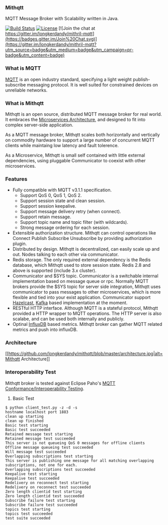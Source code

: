 ### Mithqtt
MQTT Message Broker with Scalability written in Java.

[![Build Status](https://travis-ci.org/longkerdandy/mithril-mqtt.svg?branch=master)](https://travis-ci.org/longkerdandy/mithril-mqtt)
[![License](https://img.shields.io/badge/License-Apache%20License%202.0-blue.svg)](http://www.apache.org/licenses/LICENSE-2.0.html)
[![Join the chat at https://gitter.im/longkerdandy/mithril-mqtt](https://badges.gitter.im/Join%20Chat.svg)](https://gitter.im/longkerdandy/mithril-mqtt?utm_source=badge&utm_medium=badge&utm_campaign=pr-badge&utm_content=badge)

### What is MQTT
[MQTT](http://mqtt.org) is an open industry standard, specifying a light weight publish-subscribe messaging protocol. It is well suited for constrained devices on unreliable networks.

### What is Mithqtt
Mithqtt is an open source, distributed MQTT message broker for real world. It embraces the [Microservices Architecture](http://microservices.io), and designed to fit into complex server-side application.

As a MQTT message broker, Mithqtt scales both horizontally and vertically on commodity hardware to support a large number of concurrent MQTT clients while maintaing low latency and fault tolerence.

As a Microservice, Mithqtt is small self contained with little external dependencies, using pluggable Communicator to coexist with other microservices.

### Features
- Fully compatible with MQTT v3.1.1 specification.
  - Support QoS 0, QoS 1, QoS 2.
  - Support session state and clean session.
  - Support session keepalive.
  - Support message delivery retry (when connect).
  - Support retain message.
  - Support topic name and topic filter (with wildcards).
  - Strong message ordering for each session.
- Extensible authorization structure. Mithqtt can control operations like Connect Publish Subscribe Unsubscribe by providing authorization plugin.
- Distributed by design. Mithqtt is decentralized, can easily scale up and out. Nodes talking to each other via communicator.
- Redis storage. The only required external dependency is the Redis database, which Mithqtt used to store session state. Redis 2.8 and above is supported (include 3.x cluster).
- Communicator and $SYS topic. Communicator is a switchable internal implementation based on message queue or rpc. Normally MQTT brokers provide the $SYS topic for server side integration, Mithqtt uses communicator to pass messages to other microservices, which is more flexible and tied into your exist application. Communicator support [Hazelcast](http://hazelcast.org), [Kafka](http://kafka.apache.org) based implementation at the moment.
- RESTful HTTP interface. Although MQTT is a stateful protocol, Mithqtt provided a HTTP wrapper to MQTT operations. The HTTP server is also scalabe, and can be used both internally and publicly.
- Optinal [InfluxDB](http://influxdb.com) based metrics. Mithqtt broker can gather MQTT related metrics and push into influxDB.

### Architecture
[[https://github.com/longkerdandy/mithqtt/blob/master/architecture.jpg|alt=Mithqtt Architecture]]

### Interoperability Test
Mithqtt broker is tested against Eclipse Paho's [MQTT Conformance/Interoperability Testing](http://www.eclipse.org/paho/clients/testing/).

1. Basic Test
~~~
$ python client_test.py -z -d -s
hostname localhost port 1883
clean up starting
clean up finished
Basic test starting
Basic test succeeded
Retained message test starting
Retained message test succeeded
This server is not queueing QoS 0 messages for offline clients
Offline message queueing test succeeded
Will message test succeeded
Overlapping subscriptions test starting
This server is publishing one message for all matching overlapping subscriptions, not one for each.
Overlapping subscriptions test succeeded
Keepalive test starting
Keepalive test succeeded
Redelivery on reconnect test starting
Redelivery on reconnect test succeeded
Zero length clientid test starting
Zero length clientid test succeeded
Subscribe failure test starting
Subscribe failure test succeeded
topics test starting
topics test succeeded
test suite succeeded
~~~
